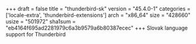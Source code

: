+++
draft = false
title = "thunderbird-sk"
version = "45.4.0-1"
categories = ['locale-extra', 'thunderbird-extensions']
arch = "x86_64"
size = "428660"
usize = "501972"
sha1sum = "eb4164f695ad2281979c6a3b9579a6b80387ecec"
+++
Slovak language support for Thunderbird